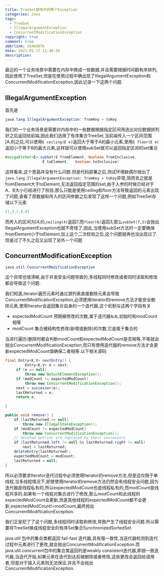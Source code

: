 ```yaml
---
title: TreeSet使用中的两个Exception
categories: Java
tags:
  - TreeSet
  - IllegalArgumentException
  - ConcurrentModificationException
copyright: true
comment: true
abbrlink: 264bd07b
date: 2021-01-17 12:48:26
description:
---
```


最近的一个业务场景中需要在内存中换成一些数据,并且需要根据时间戳有序排列,因此使用了TreeSet,但是在使用过程中确出现了IllegalArgumentException和ConcurrentModificationException,因此记录一下这两个问题.

<!-- more -->

## IllegalArgumentException

首先是

```java
java.lang.IllegalArgumentException: fromKey > toKey
```

我们的一个业务场景是需要对内存中的一些数据根据指定区间筛选出对应数据排列好之后返回给前端,因此我们选用了有序集合TreeSet,当前端传入一个区间范围[A,B]之后,可以使用`E ceiling(E e)`返回大于等于A的最小元素,使用`E floor(E e)`返回小于等于B的最大元素,这样就可以使用subSet就可以返回指定区间的set集合

```java
NavigableSet<E> subSet(E fromElement, boolean fromInclusive,
                 E toElement,   boolean toInclusive) 
```

这样看来,这个思路并没有什么问题.但是代码部署之后,测试环境缺偶尔抛出了`java.lang.IllegalArgumentException: fromKey > toKey`异常,简而言之就是fromElement大于toElement,无法返回指定范围的set,由于入参的时候已经对于A、B大小已经进行了校验,那么只能是使用ceiling和floor方法导致返回的元素出现了问题,查看了原数据和传入的区间参数之后发现了这样一个问题,例如TreeSet存储以下元素

```java
[1,3,7,8,9]
```

而传入的区间为[4,6],`ceiling(4)`返回7,而`floor(6)`返回3,那么`subSet(7,3)`会抛出IllegalArgumentException也就不奇怪了,因此,当使用subSet方法时一定要确保fromElement小于toElement,加上这个二次校验之后,这个问题就再也没出现过了.但是过了不久之后又出现了另外一个问题

## ConcurrentModificationException

```java
java.util.ConcurrentModificationException
```

这个异常也很清晰,由于并发安全问题导致的,多线程同时修改或者同时读取和修改都会导致这个问题.

我们知道,iterator遍历元素时通过源列表直接删除元素会导致ConcurrentModificationException,必须使用iterator的remove方法才能安全删除元素,使用Iterator会返回集合自身的一个迭代器,这个机制与这两个字段有关

- expectedModCount 预期被修改的次数,属于迭代器`私有`,初始时和modCount相等
- modCount 集合被结构性修改(新增或删除)的次数,它是属于集合的

当进行遍历/删除时都会判断modCount和expectedModCount是否相等,不等就会抛出ConcurrentModificationException,而只有使用迭代器的remove方法才会更新expectedModCount值确保二者相等.以下相关源码

```java
final Entry<K,V> nextEntry() {
		 Entry<K,V> e = next;
     if (e == null)
         throw new NoSuchElementException();
     if (modCount != expectedModCount)
         throw new ConcurrentModificationException();
     next = successor(e);
     lastReturned = e;
     return e;
           
}

public void remove() {
    if (lastReturned == null)
        throw new IllegalStateException();
    if (modCount != expectedModCount)
        throw new ConcurrentModificationException();
    // deleted entries are replaced by their successors
    if (lastReturned.left != null && lastReturned.right != null)
        next = lastReturned;
    deleteEntry(lastReturned);
    expectedModCount = modCount;
    lastReturned = null;
}
```

所以必须要求Iterator迭代过程中必须使用Iterator的remove方法,但是这仅限于单线程,当多线程情况下,即使使用Iterator的remove方法仍然会有线程安全问题,因为迭代器是线程私有的,所以expectedModCount也是线程私有的,而modCount是线程共享的.如果有一个线程对集合进行了修改,那么modCount和此线程的expectedModCount会更新,但是其他线程的expectedModCount都不会更新,expectedModCount!=modCount,最终抛出ConcurrentModificationException.

我们正是犯了了这个问题,多线程同时读取和修改,导致产生了线程安全问题.所以需要将TreeSet换成线程安全的有序Set集合SynchronizedSortedSet.

 java.util 包中的集合类都返回 fail-fast 迭代器,具有强一致性,当迭代器检测到迭代过程中元素进行了更改,就会抛出ConcurrentModificationException.而java.util.concurrent包中的集合类返回的是weakly consistent迭代器,即弱一致迭代器,当迭代开始,如果元素在迭代到达前被删除或者修改,这些更改会返回给调用者,但是对于插入元素则无法保证,并且不会抛出ConcurrentModificationException.

